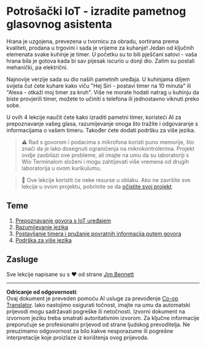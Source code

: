 <!--
CO_OP_TRANSLATOR_METADATA:
{
  "original_hash": "5de7dc1e2ddc402d415473bb795568d4",
  "translation_date": "2025-08-28T12:33:36+00:00",
  "source_file": "6-consumer/README.md",
  "language_code": "hr"
}
-->
# Potrošački IoT - izradite pametnog glasovnog asistenta

Hrana je uzgojena, prevezena u tvornicu za obradu, sortirana prema kvaliteti, prodana u trgovini i sada je vrijeme za kuhanje! Jedan od ključnih elemenata svake kuhinje je timer. U početku su to bili pješčani satovi - vaša hrana bila je gotova kada bi sav pijesak iscurio u donji dio. Zatim su postali mehanički, pa električni.

Najnovije verzije sada su dio naših pametnih uređaja. U kuhinjama diljem svijeta čut ćete kuhare kako viču "Hej Siri - postavi timer na 10 minuta" ili "Alexa - otkaži moj timer za kruh". Više ne morate hodati natrag u kuhinju da biste provjerili timer, možete to učiniti s telefona ili jednostavno viknuti preko sobe.

U ovih 4 lekcije naučit ćete kako izraditi pametni timer, koristeći AI za prepoznavanje vašeg glasa, razumijevanje onoga što tražite i odgovaranje s informacijama o vašem timeru. Također ćete dodati podršku za više jezika.

> ⚠️ Rad s govorom i podacima s mikrofona koristi puno memorije, što znači da je lako dosegnuti ograničenja na mikrokontrolerima. Projekt ovdje zaobilazi ove probleme, ali imajte na umu da su laboratoriji s Wio Terminalom složeni i mogu zahtijevati više vremena od drugih laboratorija u ovom kurikulumu.

> 💁 Ove lekcije koristit će neke resurse u oblaku. Ako ne završite sve lekcije u ovom projektu, pobrinite se da [očistite svoj projekt](../clean-up.md).

## Teme

1. [Prepoznavanje govora s IoT uređajem](./lessons/1-speech-recognition/README.md)
1. [Razumijevanje jezika](./lessons/2-language-understanding/README.md)
1. [Postavljanje timera i pružanje povratnih informacija putem govora](./lessons/3-spoken-feedback/README.md)
1. [Podrška za više jezika](./lessons/4-multiple-language-support/README.md)

## Zasluge

Sve lekcije napisane su s ♥️ od strane [Jim Bennett](https://GitHub.com/JimBobBennett)

---

**Odricanje od odgovornosti**:  
Ovaj dokument je preveden pomoću AI usluge za prevođenje [Co-op Translator](https://github.com/Azure/co-op-translator). Iako nastojimo osigurati točnost, imajte na umu da automatski prijevodi mogu sadržavati pogreške ili netočnosti. Izvorni dokument na izvornom jeziku treba smatrati autoritativnim izvorom. Za ključne informacije preporučuje se profesionalni prijevod od strane ljudskog prevoditelja. Ne preuzimamo odgovornost za bilo kakve nesporazume ili pogrešne interpretacije koje proizlaze iz korištenja ovog prijevoda.